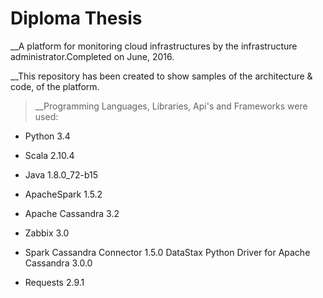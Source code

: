 # Diploma Thesis

__A platform for monitoring cloud infrastructures by the infrastructure administrator.Completed on June, 2016.

__This repository has been created to show samples of the architecture & code, of the platform.


> __Programming Languages, Libraries, Api's and Frameworks were used:

* Python 3.4 

* Scala 2.10.4 

* Java 1.8.0_72-b15 

* ApacheSpark 1.5.2 

* Apache Cassandra 3.2 

* Zabbix 3.0 

* Spark Cassandra Connector 1.5.0 DataStax Python Driver for Apache Cassandra 3.0.0 

* Requests 2.9.1
